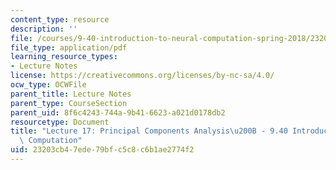 ```yaml
---
content_type: resource
description: ''
file: /courses/9-40-introduction-to-neural-computation-spring-2018/23203cb47ede79bfc5c8c6b1ae2774f2_MIT9_40S18_Lec17.pdf
file_type: application/pdf
learning_resource_types:
- Lecture Notes
license: https://creativecommons.org/licenses/by-nc-sa/4.0/
ocw_type: OCWFile
parent_title: Lecture Notes
parent_type: CourseSection
parent_uid: 8f6c4243-744a-9b41-6623-a021d0178db2
resourcetype: Document
title: "Lecture 17: Principal Components Analysis\u200B - 9.40 Introduction to Neural\
  \ Computation"
uid: 23203cb4-7ede-79bf-c5c8-c6b1ae2774f2
---
```

